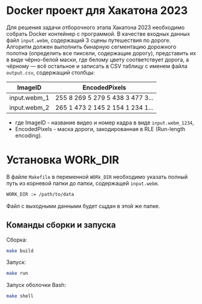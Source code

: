 # Docker проект для Хакатона 2023

Для решения задачи отборочного этапа Хакатона 2023 необходимо собрать Docker контейнер с программой. В качестве входных данных файл `input.webm`, содержащий 3 сцены путешествия по дороге. Алгоритм должен выполнить бинарную сегментацию дорожного полотна (определить все пиксели, содержащие дорогу), представить их в виде чёрно-белой маски, где белому цвету соответствует дорога, а чёрному — всё остальное и записать в CSV таблицу с именем файла `output.csv`, содержащий столбцы:

| ImageID | EncodedPixels |
|---|---|
|input.webm_1|255 8 269 5 279 5 438 3 477 3...|
|input.webm_2|265 1 473 2 145 2 154 1 234 1...|

- где ImageID - название видео и номер кадра в виде `input.webm_1234`,
- EncodedPixels - маска дороги, закодированная в RLE (Run-length encoding).

# Установка WORk_DIR
В файле `Makefile` в переменной `WORk_DIR` необходимо указать полный путь из корневой папки до папки, содержащей `input.webm`.
```bash
WORK_DIR := /path/to/data
```
Файл с выходными данными будет сщдан в этой же папке.

## Команды сборки и запуска
Сборка:
```bash
make build
```

Запуск:
```bash
make run
```

Запуск оболочки Bash:
```bash
make shell
```
